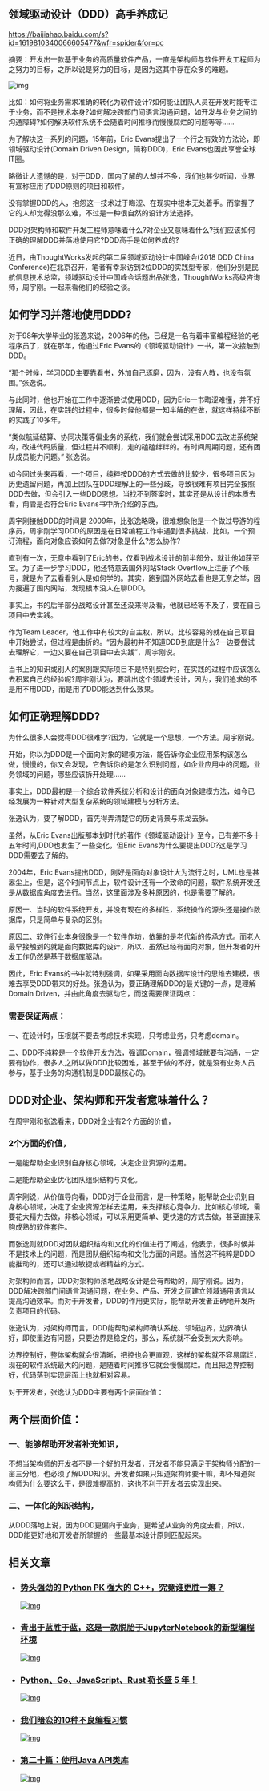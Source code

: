 ## 领域驱动设计（DDD）高手养成记

https://baijiahao.baidu.com/s?id=1619810340066605477&wfr=spider&for=pc



摘要：开发出一款基于业务的高质量软件产品，一直是架构师与软件开发工程师为之努力的目标，之所以说是努力的目标，是因为这其中存在众多的难题。

![img](%E9%A2%86%E5%9F%9F%E9%A9%B1%E5%8A%A8%E8%AE%BE%E8%AE%A1%EF%BC%88DDD%EF%BC%89%E9%AB%98%E6%89%8B%E5%85%BB%E6%88%90%E8%AE%B0.assets/u=3213855886,2651121235&fm=173&app=49&f=JPEG.jpg)

比如：如何将业务需求准确的转化为软件设计?如何能让团队人员在开发时能专注于业务，而不是技术本身?如何解决跨部门间语言沟通问题，如开发与业务之间的沟通障碍?如何解决软件系统不会随着时间推移而慢慢腐烂的问题等等……

为了解决这一系列的问题，15年前，Eric Evans提出了一个行之有效的方法论，即领域驱动设计(Domain Driven Design，简称DDD)，Eric Evans也因此享誉全球IT圈。

略微让人遗憾的是，对于DDD，国内了解的人却并不多，我们也甚少听闻，业界有宣称应用了DDD原则的项目和软件。

没有掌握DDD的人，抱怨这一技术过于晦涩、在现实中根本无处着手。而掌握了它的人却觉得没那么难，不过是一种很自然的设计方法选择。

DDD对架构师和软件开发工程师意味着什么?对企业又意味着什么?我们应该如何正确的理解DDD并落地使用它?DDD高手是如何养成的?

近日，由ThoughtWorks发起的第二届领域驱动设计中国峰会(2018 DDD China  Conference)在北京召开，笔者有幸采访到2位DDD的实践型专家，他们分别是民航信息技术总监，领域驱动设计中国峰会话题出品张逸，ThoughtWorks高级咨询师，周宇刚。一起来看他们的经验之谈。

## 如何学习并落地使用DDD?

对于98年大学毕业的张逸来说，2006年的他，已经是一名有着丰富编程经验的老程序员了，就在那年，他通过Eric Evans的《领域驱动设计》一书，第一次接触到DDD。

“那个时候，学习DDD主要靠看书，外加自己琢磨，因为，没有人教，也没有氛围。”张逸说。

与此同时，他也开始在工作中逐渐尝试使用DDD，因为Eric一书晦涩难懂，并不好理解，因此，在实践的过程中，很多时候他都是一知半解的在做，就这样持续不断的实践了10多年。

“类似航延结算、协同决策等偏业务的系统，我们就会尝试采用DDD去改进系统架构，改进代码质量，但过程并不顺利，走的磕磕绊绊的。有时间周期问题，还有团队成员能力问题。” 张逸说。

如今回过头来再看，一个项目，纯粹按DDD的方式去做的比较少，很多项目因为历史遗留问题，再加上团队在DDD理解上的一些分歧，导致很难有项目完全按照DDD去做，但会引入一些DDD思想。当找不到答案时，其实还是从设计的本质去看，甭管是否符合Eric Evans书中所介绍的东西。

周宇刚接触DDD的时间是 2009年，比张逸略晚，很难想象他是一个做过导游的程序员，周宇刚学习DDD的原因是在日常编程工作中遇到很多挑战，比如，一个预订流程，面向对象应该如何去做?对象是什么?怎么协作?

直到有一次，无意中看到了Eric的书，仅看到战术设计的前半部分，就让他如获至宝。为了进一步学习DDD，他还特意去国外网站Stack Overflow上注册了个账号，就是为了去看看别人是如何学的。其实，跑到国外网站去看也是无奈之举，因为搜遍了国内网站，发现根本没人在聊DDD。

事实上，书的后半部分战略设计甚至还没来得及看，他就已经等不及了，要在自己项目中去实践。

作为Team Leader，他工作中有较大的自主权，所以，比较容易的就在自己项目中开始尝试，但过程是曲折的。“因为最初并不知道DDD到底是什么?一边要尝试去理解它，一边又要在自己项目中去实践”，周宇刚说。

当书上的知识或别人的案例跟实际项目不是特别契合时，在实践的过程中应该怎么去积累自己的经验呢?周宇刚认为，要跳出这个领域去设计，因为，我们追求的不是用不用DDD，而是用了DDD能达到什么效果。

## 如何正确理解DDD?

为什么很多人会觉得DDD很难学?因为，它就是一个思想，一个方法。周宇刚说。

开始，你以为DDD是一个面向对象的建模方法，能告诉你企业应用架构该怎么做，慢慢的，你又会发现，它告诉你的是怎么识别问题，如企业应用中的问题，业务领域的问题，哪些应该拆开处理……

事实上，DDD最初是一个综合软件系统分析和设计的面向对象建模方法，如今已经发展为一种针对大型复杂系统的领域建模与分析方法。

张逸认为，要了解DDD，首先得弄清楚它的历史背景与来龙去脉。

虽然，从Eric Evans出版那本划时代的著作《领域驱动设计》至今，已有差不多十五年时间,DDD也发生了一些变化，但Eric Evans为什么要提出DDD?这是学习DDD需要去了解的。

2004年，Eric Evans提出DDD，刚好是面向对象设计大为流行之时，UML也是甚嚣尘上，但是，这个时间节点上，软件设计还有一个致命的问题，软件系统开发还是从数据库角度去进行。当然，这里面涉及多种原因的，也是需要了解的。

原因一、当时的软件系统开发，并没有现在的多样性，系统操作的源头还是操作数据库，只是简单与复杂的区别。

原因二、软件行业本身很像是一个软件作坊，依靠的是老代新的传承方式。而老人最早接触到的就是面向数据库的设计，所以，虽然已经有面向对象，但开发者的开发工作仍然是基于数据库驱动。

因此，Eric Evans的书中就特别强调，如果采用面向数据库设计的思维去建模，很难去享受DDD带来的好处。张逸认为，要正确理解DDD的最关键的一点，是理解Domain Driven，并由此角度去驱动它，而这需要保证两点：

### 需要保证两点：

一、在设计时，压根就不要去考虑技术实现，只考虑业务，只考虑domain。

二、DDD不纯粹是一个软件开发方法，强调Domain，强调领域就要有沟通，一定要有协作，很多人之所以做DDD比较困难，甚至于做的不好，就是没有业务人员参与，基于业务的沟通机制是DDD最核心的。

## DDD对企业、架构师和开发者意味着什么？

在周宇刚和张逸看来，DDD对企业有2个方面的价值，

### 2个方面的价值，

一是能帮助企业识别自身核心领域，决定企业资源的运用。

二是能帮助企业优化团队组织结构与文化。

周宇刚说，从价值导向看，DDD对于企业而言，是一种策略，能帮助企业识别自身核心领域，决定了企业资源怎样去运用，来支撑核心竞争力。比如核心领域，需要花大精力去做，非核心领域，可以采用更简单、更快速的方式去做，甚至直接采购成熟的软件套件。

而张逸则就DDD对团队组织结构和文化的价值进行了阐述，他表示，很多时候并不是技术上的问题，而是团队组织结构和文化方面的问题。当然这不纯粹是DDD能推动的，还可以通过敏捷或者精益的方式。

对架构师而言，DDD对架构师落地战略设计是会有帮助的，周宇刚说。因为，DDD解决跨部门间语言沟通问题，在业务、产品、开发之间建立领域通用语言以提高沟通效率。而对于开发者，DDD的作用更实际，能帮助开发者正确地开发所负责项目的代码。

张逸认为，对架构师而言，DDD能帮助架构师确认系统、领域边界，边界确认好，即使里边有问题，只要边界是稳定的，那么，系统就不会受到太大影响。

边界控制好，整体架构就会很清晰，把控也会更直观，这样的架构就不容易腐烂，现在的软件系统最大的问题，是随着时间推移它就会慢慢腐烂。而且把边界控制好，代码落到实现层面上也就相对容易。

对于开发者，张逸认为DDD主要有两个层面价值：

## 两个层面价值：

### 一、能够帮助开发者补充知识，

不想当架构师的开发者不是一个好的开发者，开发者不能只满足于架构师分配的一亩三分地，也必须了解DDD知识。开发者如果只知道架构师要干嘛，却不知道架构师为什么要这么干，是很难提高的，这也不利于开发者去实现出来。

### 二、一体化的知识结构，

从DDD落地上说，因为DDD更偏向于业务，更希望从业务的角度去看，所以，DDD能更好地和开发者所掌握的一些最基本设计原则匹配起来。

## 相关文章

- ### [势头强劲的 Python PK 强大的 C++，究竟谁更胜一筹？](https://mbd.baidu.com/newspage/data/landingsuper?context={"nid"%3A"news_9793169564060322146"}&n_type=1&p_from=4)

  [![img](%E9%A2%86%E5%9F%9F%E9%A9%B1%E5%8A%A8%E8%AE%BE%E8%AE%A1%EF%BC%88DDD%EF%BC%89%E9%AB%98%E6%89%8B%E5%85%BB%E6%88%90%E8%AE%B0.assets/u=1679989484,505314748&fm=173&app=49&f=JPEG.jpg)](https://mbd.baidu.com/newspage/data/landingsuper?context={"nid"%3A"news_9793169564060322146"}&n_type=1&p_from=4)

- ### [青出于蓝胜于蓝，这是一款脱胎于JupyterNotebook的新型编程环境](https://mbd.baidu.com/newspage/data/landingsuper?context={"nid"%3A"news_9632984549544003526"}&n_type=1&p_from=4)

  [![img](%E9%A2%86%E5%9F%9F%E9%A9%B1%E5%8A%A8%E8%AE%BE%E8%AE%A1%EF%BC%88DDD%EF%BC%89%E9%AB%98%E6%89%8B%E5%85%BB%E6%88%90%E8%AE%B0.assets/u=3501242992,3599901017&fm=173&app=49&f=JPEG.jpg)](https://mbd.baidu.com/newspage/data/landingsuper?context={"nid"%3A"news_9632984549544003526"}&n_type=1&p_from=4)

- ### [Python、Go、JavaScript、Rust 将长盛 5 年！](https://mbd.baidu.com/newspage/data/landingsuper?context={"nid"%3A"news_9393756486072931615"}&n_type=1&p_from=4)

  [![img](%E9%A2%86%E5%9F%9F%E9%A9%B1%E5%8A%A8%E8%AE%BE%E8%AE%A1%EF%BC%88DDD%EF%BC%89%E9%AB%98%E6%89%8B%E5%85%BB%E6%88%90%E8%AE%B0.assets/u=3851867237,3793667611&fm=173&app=49&f=JPEG.jpg)](https://mbd.baidu.com/newspage/data/landingsuper?context={"nid"%3A"news_9393756486072931615"}&n_type=1&p_from=4)

- ### [我们暗恋的10种不良编程习惯](https://mbd.baidu.com/newspage/data/landingsuper?context={"nid"%3A"news_9248698642866288961"}&n_type=1&p_from=4)

  [![img](%E9%A2%86%E5%9F%9F%E9%A9%B1%E5%8A%A8%E8%AE%BE%E8%AE%A1%EF%BC%88DDD%EF%BC%89%E9%AB%98%E6%89%8B%E5%85%BB%E6%88%90%E8%AE%B0.assets/u=1920929591,2261613508&fm=173&app=49&f=JPEG.jpg)](https://mbd.baidu.com/newspage/data/landingsuper?context={"nid"%3A"news_9248698642866288961"}&n_type=1&p_from=4)

- ### [第二十篇：使用Java API类库](https://mbd.baidu.com/newspage/data/landingsuper?context={"nid"%3A"news_9243760216463442310"}&n_type=1&p_from=4)

  [![img](%E9%A2%86%E5%9F%9F%E9%A9%B1%E5%8A%A8%E8%AE%BE%E8%AE%A1%EF%BC%88DDD%EF%BC%89%E9%AB%98%E6%89%8B%E5%85%BB%E6%88%90%E8%AE%B0.assets/u=1328636182,254555642&fm=173&app=49&f=JPEG.jpg)](https://mbd.baidu.com/newspage/data/landingsuper?context={"nid"%3A"news_9243760216463442310"}&n_type=1&p_from=4)



